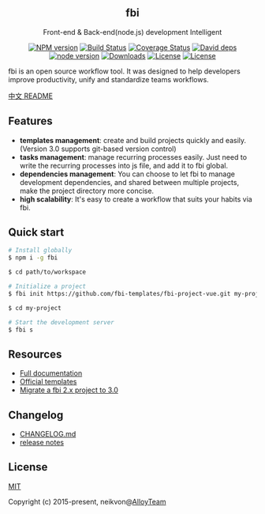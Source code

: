 <div align="center">
  <h2>fbi</h2>
  <p>Front-end & Back-end(node.js) development Intelligent</p>
</div>

<p align="center">
  <a href="https://www.npmjs.com/package/fbi"><img src="https://img.shields.io/npm/v/fbi.svg" alt="NPM version"></a>
  <a href="https://travis-ci.org/AlloyTeam/fbi/"><img src="https://img.shields.io/travis/AlloyTeam/fbi.svg" alt="Build Status"></a>
  <a href='https://coveralls.io/github/AlloyTeam/fbi?branch=master'><img src='https://coveralls.io/repos/github/AlloyTeam/fbi/badge.svg?branch=master' alt='Coverage Status'></a>
  <a href='https://david-dm.org/AlloyTeam/fbi'><img src='https://img.shields.io/david/AlloyTeam/fbi.svg' alt='David deps'></a>
  <a href='http://nodejs.org/download/'><img src='https://img.shields.io/badge/node.js-%3E=_7.6.0-green.svg' alt='node version'></a>
  <a href="https://www.npmjs.com/package/fbi"><img src="https://img.shields.io/npm/dm/fbi.svg" alt="Downloads"></a>
  <a href="https://www.npmjs.com/package/fbi"><img src="https://img.shields.io/npm/l/fbi.svg" alt="License"></a>
  <a href="https://github.com/sindresorhus/xo"><img src="https://img.shields.io/badge/code_style-XO-5ed9c7.svg" alt="License"></a>
</p>

fbi is an open source workflow tool. It was designed to help developers improve productivity, unify and standardize teams workflows.

[中文 README](./README_zh.md)


## Features

- **templates management**: create and build projects quickly and easily. (Version 3.0 supports git-based version control)
- **tasks management**: manage recurring processes easily. Just need to write the recurring processes into js file, and add it to fbi global.
- **dependencies management**: You can choose to let fbi to manage development dependencies, and shared between multiple projects, make the project directory more concise.
- **high scalability**: It's easy to create a workflow that suits your habits via fbi.


## Quick start

```bash
# Install globally
$ npm i -g fbi

$ cd path/to/workspace

# Initialize a project
$ fbi init https://github.com/fbi-templates/fbi-project-vue.git my-project

$ cd my-project

# Start the development server
$ fbi s
```

## Resources
- [Full documentation](https://neikvon.gitbooks.io/fbi/content/)
- [Official templates](https://github.com/fbi-templates)
- [Migrate a fbi 2.x project to 3.0](https://github.com/fbi-templates/fbi-task-migrate)


## Changelog

- [CHANGELOG.md](./CHANGELOG.md)
- [release notes](https://github.com/AlloyTeam/fbi/releases)


## License
[MIT](https://opensource.org/licenses/MIT)

Copyright (c) 2015-present, neikvon@[AlloyTeam](https://github.com/AlloyTeam)
